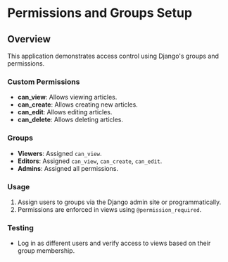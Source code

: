 # Permissions and Groups Setup

## Overview
This application demonstrates access control using Django's groups and permissions.

### Custom Permissions
- **can_view**: Allows viewing articles.
- **can_create**: Allows creating new articles.
- **can_edit**: Allows editing articles.
- **can_delete**: Allows deleting articles.

### Groups
- **Viewers**: Assigned `can_view`.
- **Editors**: Assigned `can_view`, `can_create`, `can_edit`.
- **Admins**: Assigned all permissions.

### Usage
1. Assign users to groups via the Django admin site or programmatically.
2. Permissions are enforced in views using `@permission_required`.

### Testing
- Log in as different users and verify access to views based on their group membership.
